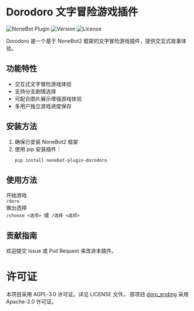 # Dorodoro 文字冒险游戏插件

![NoneBot Plugin](https://img.shields.io/badge/NoneBot%20Plugin-Dorodoro-blue)
![Version](https://img.shields.io/badge/Version-1.0-green)
![License](https://img.shields.io/badge/License-AGPL--3.0-orange)

Dorodoro 是一个基于 NoneBot2 框架的文字冒险游戏插件，提供交互式故事体验。

## 功能特性

- 交互式文字冒险游戏体验
- 支持分支剧情选择
- 可配合图片展示增强游戏体验
- 多用户独立游戏进度保存

## 安装方法

1. 确保已安装 NoneBot2 框架
2. 使用 pip 安装插件：
   ```bash
   pip install nonebot-plugin-dorodoro
   ```
## 使用方法
开始游戏
<br />`/doro` 
<br />做出选择
<br />`/choose <选项> `或` /选择 <选项>`

## 贡献指南
欢迎提交 Issue 或 Pull Request 来改进本插件。

# 许可证
本项目采用 AGPL-3.0 许可证。详见 LICENSE 文件。
原项目 [doro_ending](https://github.com/ttq7/doro_ending) 采用 Apache-2.0 许可证。
